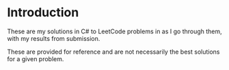 # Introduction

These are my solutions in C# to LeetCode problems in as I go through them, with my results from submission. 

These are provided for reference and are not necessarily the best solutions for a given problem. 
